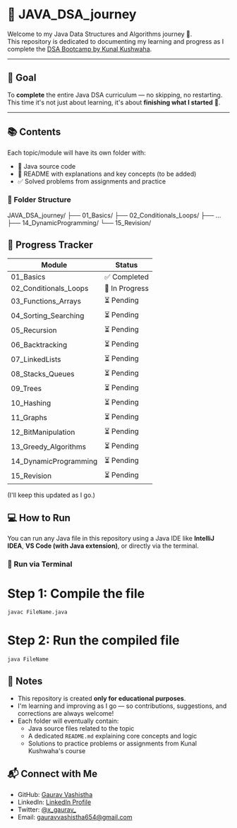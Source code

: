# 📘 JAVA_DSA_journey

Welcome to my Java Data Structures and Algorithms journey 🚀.  
This repository is dedicated to documenting my learning and progress as I complete the [DSA Bootcamp by Kunal Kushwaha](https://github.com/kunal-kushwaha/DSA-Bootcamp-Java).

---

## 🎯 Goal

To **complete** the entire Java DSA curriculum — no skipping, no restarting.  
This time it's not just about learning, it's about **finishing what I started** 💪.

---

## 📚 Contents

Each topic/module will have its own folder with:
- 📁 Java source code
- 📝 README with explanations and key concepts (to be added)
- ✅ Solved problems from assignments and practice

### 📂 Folder Structure

JAVA_DSA_journey/
├── 01_Basics/
├── 02_Conditionals_Loops/
├── ...
├── 14_DynamicProgramming/
└── 15_Revision/

## 📅 Progress Tracker

| Module                    | Status         |
|---------------------------|----------------|
| 01_Basics                 | ✅ Completed    |
| 02_Conditionals_Loops     | 🚧 In Progress |
| 03_Functions_Arrays       | ⏳ Pending      |
| 04_Sorting_Searching      | ⏳ Pending      |
| 05_Recursion              | ⏳ Pending      |
| 06_Backtracking           | ⏳ Pending      |
| 07_LinkedLists            | ⏳ Pending      |
| 08_Stacks_Queues          | ⏳ Pending      |
| 09_Trees                  | ⏳ Pending      |
| 10_Hashing                | ⏳ Pending      |
| 11_Graphs                 | ⏳ Pending      |
| 12_BitManipulation        | ⏳ Pending      |
| 13_Greedy_Algorithms      | ⏳ Pending      |
| 14_DynamicProgramming     | ⏳ Pending      |
| 15_Revision               | ⏳ Pending      |

(I'll keep this updated as I go.)

## 💻 How to Run

You can run any Java file in this repository using a Java IDE like **IntelliJ IDEA**, **VS Code (with Java extension)**, or directly via the terminal.

### 🧪 Run via Terminal

# Step 1: Compile the file
```bash
javac FileName.java
```

# Step 2: Run the compiled file
```bash
java FileName
```
## 📌 Notes

- This repository is created **only for educational purposes**.
- I'm learning and improving as I go — so contributions, suggestions, and corrections are always welcome!
- Each folder will eventually contain:
  - Java source files related to the topic
  - A dedicated `README.md` explaining core concepts and logic
  - Solutions to practice problems or assignments from Kunal Kushwaha's course

## 📬 Connect with Me

- GitHub: [Gaurav Vashistha](https://github.com/CodeWith-Gaurav)
- LinkedIn: [LinkedIn Profile](https://www.linkedin.com/in/gaurav--vashistha/)
- Twitter: [@x_gaurav_](https://x.com/x_gaurav_)
- Email: [gauravvashistha654@gmail.com](mailto:gauravvashistha654@gmail.com)

